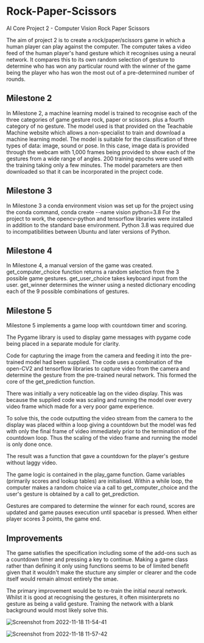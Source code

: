 # Rock-Paper-Scissors
AI Core Project 2 - Computer Vision Rock Paper Scissors 

The aim of project 2 is to create a rock/paper/scissors game in which a human player can play against the computer.
The computer takes a video feed of the human player's hand gesture which it recognises using a neural network.
It compares this to its own random selection of gesture to determine who has won any particular round with the
winner of the game being the player who has won the most out of a pre-determined number of rounds.

## Milestone 2
In Milestone 2, a machine learning model is trained to recognise each of the three categories of game gesture rock, paper or scissors.
plus a fourth category of no gesture.
The model used is that provided on the Teachable Machine website which allows a non-specialist to train and download a
machine learning model. The model is suitable for the classification of three types of data: image, sound or pose.
In this case, image data is provided through the webcam with 1,000 frames being provided to show each of the gestures from
a wide range of angles. 200 training epochs were used with the training taking only a few minutes.
The model parameters are then downloaded so that it can be incorporated in the project code.

## Milestone 3
In Milestone 3 a conda  environment vision was set up for the project using the  conda command, conda create --name vision python=3.8
For the project to work, the opencv-python and tensorflow libraries were installed in addition to the standard base environment.
Python 3.8 was required due to incompatibilities between Ubuntu and later versions of Python.

## Milestone 4
In Milestone 4, a manual version of the game was created.
get_computer_choice function returns a random selection from the 3 possible game gestures.
get_user_choice takes keyboard input from the user.
get_winner determines the winner using a nested dictionary encoding each of the 9 possible combinations of gestures.

## Milestone 5
Milestone 5 implements a game loop with countdown timer and scoring.

The Pygame library is used to display game messages with pygame code being placed
in a separate module for clarity.

Code for capturing the image from the camera and feeding it into the pre-trained model had been supplied.
The code uses a combination of the open-CV2 and tensorflow libraries to capture video from the camera
and determine the gesture from the pre-trained neural network. This formed the core of the get_prediction function.

There was initially a very noticeable lag on the video display. This was because the supplied code was scaling and
running the model over every video frame which made for a very poor game experience.

To solve this, the code outputting the video stream from the camera to the display was placed within a loop giving a countdown
but the model was fed with only the final frame of video immediately prior to the termination of the countdown loop.
Thus the scaling of the video frame and running the model is only done once.

The result was a function that gave a countdown for the player's gesture without laggy video.

The game logic is contained in the play_game function. Game variables (primarily scores and lookup tables) are
initialised. Within a while loop, the computer makes a random choice via a call to get_computer_choice and
the user's gesture is obtained by a call to get_prediction.

Gestures are compared to determine the winner for each round, scores are updated and game pauses execution until
spacebar is pressed. When either player scores 3 points, the game end.

## Improvements
The game satisfies the specification including some of the add-ons such as a countdown timer and pressing a key to continue.
Making a game class rather than defining it only using functions seems to be of limited benefit given that it wouldn't
make the stucture any simpler or clearer and the code itself would remain almost entirely the smae.

The primary improvement would be to re-train the initial neural network. Whilst it is good at recognising the gestures,
it often misinterprets no gesture as being a valid gesture. Training the network with a blank background would
most likely solve this.

![Screenshot from 2022-11-18 11-54-41](https://user-images.githubusercontent.com/63295424/202713218-41bfe91d-48d4-4216-9d64-ae00d0f856e2.png)


![Screenshot from 2022-11-18 11-57-42](https://user-images.githubusercontent.com/63295424/202713260-c50c1d6d-ce6f-40bb-b5aa-37cab282b786.png)
